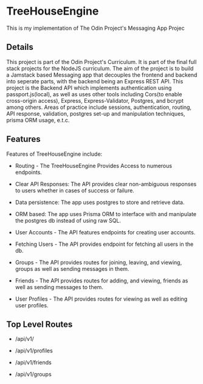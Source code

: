 # TreeHouseEngine
This is my implementation of The Odin Project's Messaging App Projec

## Details

This project is part of the Odin Project's Curriculum. It is part of the final full stack projects for the NodeJS curriculum. The aim of the project is to build a Jamstack based Messaging app that decouples the frontend and backend into seperate parts, with the backend being an Express REST API. This project is the Backend API which implements authentication using passport.js(local), as well as uses other tools including Cors(to enable cross-origin access),  Express, Express-Validator, Postgres, and bcrypt among others. Areas of practice include sessions, authentication, routing, API response, validation, postgres set-up and manipulation techniques, prisma ORM usage, e.t.c.

## Features
   Features of TreeHouseEngine include:

   * Routing - The TreeHouseEngine Provides Access to numerous endpoints.

   * Clear API Responses: The API provides clear non-ambiguous responses to users whether in cases  of success or failure.

   * Data persistence: The app uses postgres to store and retrieve data.

   * ORM based: The app uses Prisma ORM to interface with and manipulate the postgres db instead of using raw SQL.

   * User Accounts - The API features endpoints for creating user accounts.

   * Fetching Users - The API provides endpoint for fetching all users in the db.

   * Groups - The API provides routes for joining, leaving, and viewing, groups as well as sending messages in them.

   * Friends - The API provides routes for adding, and viewing, friends as well as sending messages to them.

   * User Profiles - The API provides routes for viewing as well as editing user profiles.

## Top Level Routes

   * /api/v1/

   * /api/v1/profiles

   * /api/v1/friends

   * /api/v1/groups


   
 
  
   